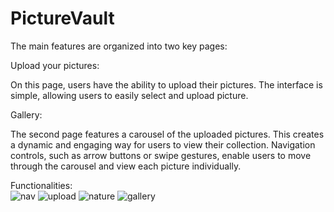 # PictureVault

The main features are organized into two key pages:

Upload your pictures:

On this page, users have the ability to upload their pictures. The interface is simple, allowing users to easily select and upload picture.

Gallery:

The second page features a carousel of the uploaded pictures. This creates a dynamic and engaging way for users to view their collection.
Navigation controls, such as arrow buttons or swipe gestures, enable users to move through the carousel and view each picture individually.

Functionalities:  
![nav](https://github.com/Cepa95/PictureVault/assets/124800316/f0234e6b-5c8e-4a71-894c-d69b997a2e21)
![upload](https://github.com/Cepa95/PictureVault/assets/124800316/194cf558-f7f7-406b-9e6f-3e9db4195c62)
![nature](https://github.com/Cepa95/PictureVault/assets/124800316/f81a16d7-059e-47dd-bd40-8ba3e690330f)
![gallery](https://github.com/Cepa95/PictureVault/assets/124800316/92d4e794-1760-4f43-aec3-889d12140c3a)
